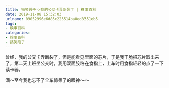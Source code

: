 ```yaml
---
title: 搞笑段子->我的公交卡弄断裂了 | 糗事百科
date: 2019-11-08 15:32:03
urlname: 09052996e6d85c225514ba0ed8351eb5
tags: 
- 糗事百科
categories:
- 糗事百科
- 搞笑段子
---
```

曾经，我的公交卡弄断裂了，但是能看见里面的芯片，于是我干脆把芯片取出来了，第二天上班坐公交时，我用双面胶粘在食指上，上车时用食指轻轻的点了一下读卡器。

滴～至今我也忘不了全车惊呆了的眼神～～


